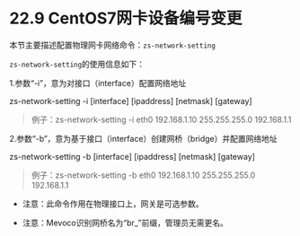 # 22.9 CentOS7网卡设备编号变更

本节主要描述配置物理网卡网络命令：`zs-network-setting`

`zs-network-setting`的使用信息如下：

1.参数“-i”，意为对接口（interface）配置网络地址

zs-network-setting -i [interface] [ipaddress] [netmask] [gateway]
                    
> 例子：zs-network-setting -i eth0 192.168.1.10 255.255.255.0 192.168.1.1

2.参数“-b”，意为基于接口（interface）创建网桥（bridge）并配置网络地址


zs-network-setting -b [interface] [ipaddress] [netmask] [gateway]
                     
> 例子：zs-network-setting -b eth0 192.168.1.10 255.255.255.0 192.168.1.1



* 注意：此命令作用在物理接口上，网关是可选参数。


* 注意：Mevoco识别网桥名为“br_”前缀，管理员无需更名。
